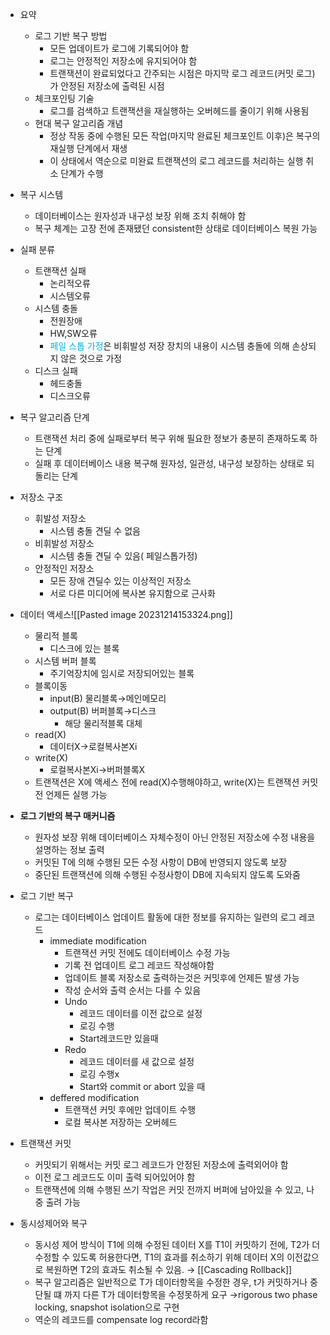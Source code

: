 - 요약
	- 로그 기반 복구 방법
		- 모든 업데이트가 로그에 기록되어야 함
		- 로그는 안정적인 저장소에 유지되어야 함
		- 트랜잭션이 완료되었다고 간주되는 시점은 마지막 로그 레코드(커밋 로그)가 안정된 저장소에 출력된 시점
	- 체크포인팅 기술
		- 로그를 검색하고 트랜잭션을 재실행하는 오버헤드를 줄이기 위해 사용됨
	- 현대 복구 알고리즘 개념
		- 정상 작동 중에 수행된 모든 작업(마지막 완료된 체크포인트 이후)은 복구의 재실행 단계에서 재생
		- 이 상태에서 역순으로 미완료 트랜잭션의 로그 레코드를 처리하는 실행 취소 단계가 수행

- 복구 시스템
	- 데이터베이스는 원자성과 내구성 보장 위해 조치 취해야 함
	- 복구 체계는 고장 전에 존재됐던 consistent한 상태로 데이터베이스 복원 가능
- 실패 분류
	- 트랜잭션 실패
		- 논리적오류
		- 시스템오류
	- 시스템 충돌
		- 전원장애
		- HW,SW오류
		- <font color="#00b0f0">페일 스톱 가정</font>은 비휘발성 저장 장치의 내용이 시스템 충돌에 의해 손상되지 않은 것으로 가정
	- 디스크 실패
		- 헤드충돌
		- 디스크오류
- 복구 알고리즘 단계
	- 트랜잭션 처리 중에 실패로부터 복구 위해 필요한 정보가 충분히 존재하도록 하는 단계
	- 실패 후 데이터베이스 내용 복구해 원자성, 일관성, 내구성 보장하는 상태로 되돌리는 단계
- 저장소 구조
	- 휘발성 저장소
		- 시스템 충돌 견딜 수 없음
	- 비휘발성 저장소
		- 시스템 충돌 견딜 수 있음( 페일스톱가정)
	- 안정적인 저장소
		- 모든 장애 견딜수 있는 이상적인 저장소
		- 서로 다른 미디어에 복사본 유지함으로 근사화
- 데이터 액세스![[Pasted image 20231214153324.png]]
	- 물리적 블록
		- 디스크에 있는 블록
	- 시스템 버퍼 블록
		- 주기억장치에 임시로 저장되어있는 블록
	- 블록이동
		- input(B) 물리블록→메인메모리
		- output(B) 버퍼블록→디스크
			- 해당 물리적블록 대체
	- read(X)
		- 데이터X→로컬복사본Xi
	- write(X)
		- 로컬복사본Xi→버퍼블록X
	- 트랜잭션은 X에 액세스 전에 read(X)수행해야하고, write(X)는 트랜잭션 커밋 전 언제든 실행 가능
- **로그 기반의 복구 매커니즘**
	- 원자성 보장 위해 데이터베이스 자체수정이 아닌 안정된 저장소에 수정 내용을 설명하는 정보 출력
	- 커밋된 T에 의해 수행된 모든 수정 사항이 DB에 반영되지 않도록 보장
	- 중단된 트랜잭션에 의해 수행된 수정사항이 DB에 지속되지 않도록 도와줌
- 로그 기반 복구
	- 로그는 데이터베이스 업데이트 활동에 대한 정보를 유지하는 일련의 로그 레코드
		- immediate modification
			- 트랜잭션 커밋 전에도 데이터베이스 수정 가능
			- 기록 전 업데이트 로그 레코드 작성해야함
			- 업데이트 블록 저장소로 출력하는것은 커밋후에 언제든 발생 가능
			- 작성 순서와 출력 순서는 다를 수 있음
			- Undo
				- 레코드 데이터를 이전 값으로 설정
				- 로깅 수행
				- Start레코드만 있을때
			- Redo
				- 레코드 데이터를 새 값으로 설정
				- 로깅 수행x
				- Start와 commit or abort 있을 때
		- deffered modification 
			- 트랜잭션 커밋 후에만 업데이트 수행
			- 로컬 복사본 저장하는 오버헤드
- 트랜잭션 커밋
	- 커밋되기 위해서는 커밋 로그 레코드가 안정된 저장소에 출력외어야 함
	- 이전 로그 레코드도 이미 출력 되어있어야 함
	- 트랜잭션에 의해 수행된 쓰기 작업은 커밋 전까지 버퍼에 남아있을 수 있고, 나중 출려 가능
- 동시성제어와 복구
	- 동시성 제어 방식이 T1에 의해 수정된 데이터 X를 T1이 커밋하기 전에, T2가 더 수정할 수 있도록 허용한다면, T1의 효과를 취소하기 위해 데이터 X의 이전값으로 복원하면 T2의 효과도 취소될 수 있음. → [[Cascading Rollback]] 
	- 복구 알고리즘은 일반적으로 T가 데이터항목을 수정한 경우, t가 커밋하거나 중단될 떄 까지 다른 T가 데이터항목을 수정못하게 요구
	  →rigorous two phase locking, snapshot isolation으로 구현
	- 역순의 레코드를 compensate log record라함
